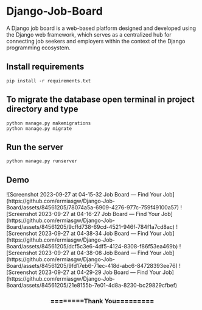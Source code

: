 # Django-Job-Board
A Django job board is a web-based platform designed and developed using the Django web framework, which serves as a centralized hub for connecting job seekers and employers within the context of the Django programming ecosystem. 

## Install requirements

```
pip install -r requirements.txt
```

## To migrate the database open terminal in project directory and type
```
python manage.py makemigrations
python manage.py migrate
```


## Run the server
```
python manage.py runserver
```
## Demo

</div>![Screenshot 2023-09-27 at 04-15-32 Job Board — Find Your Job](https://github.com/ermiasgw/Django-Job-Board/assets/84561205/78074a5a-6909-4276-977c-759f49100a57)
![Screenshot 2023-09-27 at 04-16-27 Job Board — Find Your Job](https://github.com/ermiasgw/Django-Job-Board/assets/84561205/9cffd738-69cd-4521-946f-784f1a7cd8ac)
![Screenshot 2023-09-27 at 04-38-34 Job Board — Find Your Job](https://github.com/ermiasgw/Django-Job-Board/assets/84561205/dcf5c3e6-4df5-4124-8308-f86f53ea469b)
![Screenshot 2023-09-27 at 04-38-08 Job Board — Find Your Job](https://github.com/ermiasgw/Django-Job-Board/assets/84561205/9fd17eb6-71ec-418d-abc6-84728393ee76)
![Screenshot 2023-09-27 at 04-29-29 Job Board — Find Your Job](https://github.com/ermiasgw/Django-Job-Board/assets/84561205/21e8155b-7e01-4d8a-8230-bc29829cfbef)


<div align="center">
    <h3>========Thank You=========</h3>
